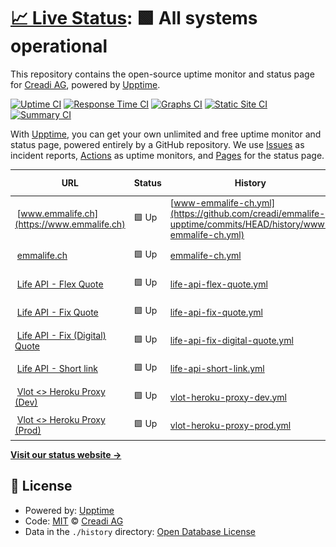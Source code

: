 # [📈 Live Status](https://creadi.github.io/emmalife-upptime): <!--live status--> **🟩 All systems operational**

This repository contains the open-source uptime monitor and status page for [Creadi AG](https://www.creadi.ch), powered by [Upptime](https://github.com/upptime/upptime).

[![Uptime CI](https://github.com/creadi/emmalife-upptime/workflows/Uptime%20CI/badge.svg)](https://github.com/upptime/upptime/actions?query=workflow%3A%22Uptime+CI%22)
[![Response Time CI](https://github.com/creadi/emmalife-upptime/workflows/Response%20Time%20CI/badge.svg)](https://github.com/upptime/upptime/actions?query=workflow%3A%22Response+Time+CI%22)
[![Graphs CI](https://github.com/creadi/emmalife-upptime/workflows/Graphs%20CI/badge.svg)](https://github.com/upptime/upptime/actions?query=workflow%3A%22Graphs+CI%22)
[![Static Site CI](https://github.com/creadi/emmalife-upptime/workflows/Static%20Site%20CI/badge.svg)](https://github.com/upptime/upptime/actions?query=workflow%3A%22Static+Site+CI%22)
[![Summary CI](https://github.com/creadi/emmalife-upptime/workflows/Summary%20CI/badge.svg)](https://github.com/upptime/upptime/actions?query=workflow%3A%22Summary+CI%22)

With [Upptime](https://upptime.js.org), you can get your own unlimited and free uptime monitor and status page, powered entirely by a GitHub repository. We use [Issues](https://github.com/creadi/emmalife-upptime/issues) as incident reports, [Actions](https://github.com/creadi/emmalife-upptime/actions) as uptime monitors, and [Pages](https://creadi.github.io/emmalife-upptime) for the status page.

<!--start: status pages-->
<!-- This summary is generated by Upptime (https://github.com/upptime/upptime) -->
<!-- Do not edit this manually, your changes will be overwritten -->
<!-- prettier-ignore -->
| URL | Status | History | Response Time | Uptime |
| --- | ------ | ------- | ------------- | ------ |
| <img alt="" src="https://www.emmalife.ch/favicon.ico" height="13"> [www.emmalife.ch](https://www.emmalife.ch) | 🟩 Up | [www-emmalife-ch.yml](https://github.com/creadi/emmalife-upptime/commits/HEAD/history/www-emmalife-ch.yml) | <details><summary><img alt="Response time graph" src="./graphs/www-emmalife-ch/response-time-week.png" height="20"> 463ms</summary><br><a href="https://creadi.github.io/emmalife-upptime/history/www-emmalife-ch"><img alt="Response time 324" src="https://img.shields.io/endpoint?url=https%3A%2F%2Fraw.githubusercontent.com%2Fcreadi%2Femmalife-upptime%2FHEAD%2Fapi%2Fwww-emmalife-ch%2Fresponse-time.json"></a><br><a href="https://creadi.github.io/emmalife-upptime/history/www-emmalife-ch"><img alt="24-hour response time 321" src="https://img.shields.io/endpoint?url=https%3A%2F%2Fraw.githubusercontent.com%2Fcreadi%2Femmalife-upptime%2FHEAD%2Fapi%2Fwww-emmalife-ch%2Fresponse-time-day.json"></a><br><a href="https://creadi.github.io/emmalife-upptime/history/www-emmalife-ch"><img alt="7-day response time 463" src="https://img.shields.io/endpoint?url=https%3A%2F%2Fraw.githubusercontent.com%2Fcreadi%2Femmalife-upptime%2FHEAD%2Fapi%2Fwww-emmalife-ch%2Fresponse-time-week.json"></a><br><a href="https://creadi.github.io/emmalife-upptime/history/www-emmalife-ch"><img alt="30-day response time 368" src="https://img.shields.io/endpoint?url=https%3A%2F%2Fraw.githubusercontent.com%2Fcreadi%2Femmalife-upptime%2FHEAD%2Fapi%2Fwww-emmalife-ch%2Fresponse-time-month.json"></a><br><a href="https://creadi.github.io/emmalife-upptime/history/www-emmalife-ch"><img alt="1-year response time 332" src="https://img.shields.io/endpoint?url=https%3A%2F%2Fraw.githubusercontent.com%2Fcreadi%2Femmalife-upptime%2FHEAD%2Fapi%2Fwww-emmalife-ch%2Fresponse-time-year.json"></a></details> | <details><summary><a href="https://creadi.github.io/emmalife-upptime/history/www-emmalife-ch">100.00%</a></summary><a href="https://creadi.github.io/emmalife-upptime/history/www-emmalife-ch"><img alt="All-time uptime 100.00%" src="https://img.shields.io/endpoint?url=https%3A%2F%2Fraw.githubusercontent.com%2Fcreadi%2Femmalife-upptime%2FHEAD%2Fapi%2Fwww-emmalife-ch%2Fuptime.json"></a><br><a href="https://creadi.github.io/emmalife-upptime/history/www-emmalife-ch"><img alt="24-hour uptime 100.00%" src="https://img.shields.io/endpoint?url=https%3A%2F%2Fraw.githubusercontent.com%2Fcreadi%2Femmalife-upptime%2FHEAD%2Fapi%2Fwww-emmalife-ch%2Fuptime-day.json"></a><br><a href="https://creadi.github.io/emmalife-upptime/history/www-emmalife-ch"><img alt="7-day uptime 100.00%" src="https://img.shields.io/endpoint?url=https%3A%2F%2Fraw.githubusercontent.com%2Fcreadi%2Femmalife-upptime%2FHEAD%2Fapi%2Fwww-emmalife-ch%2Fuptime-week.json"></a><br><a href="https://creadi.github.io/emmalife-upptime/history/www-emmalife-ch"><img alt="30-day uptime 100.00%" src="https://img.shields.io/endpoint?url=https%3A%2F%2Fraw.githubusercontent.com%2Fcreadi%2Femmalife-upptime%2FHEAD%2Fapi%2Fwww-emmalife-ch%2Fuptime-month.json"></a><br><a href="https://creadi.github.io/emmalife-upptime/history/www-emmalife-ch"><img alt="1-year uptime 100.00%" src="https://img.shields.io/endpoint?url=https%3A%2F%2Fraw.githubusercontent.com%2Fcreadi%2Femmalife-upptime%2FHEAD%2Fapi%2Fwww-emmalife-ch%2Fuptime-year.json"></a></details>
| <img alt="" src="https://www.emmalife.ch/favicon.ico" height="13"> [emmalife.ch](https://emmalife.ch) | 🟩 Up | [emmalife-ch.yml](https://github.com/creadi/emmalife-upptime/commits/HEAD/history/emmalife-ch.yml) | <details><summary><img alt="Response time graph" src="./graphs/emmalife-ch/response-time-week.png" height="20"> 479ms</summary><br><a href="https://creadi.github.io/emmalife-upptime/history/emmalife-ch"><img alt="Response time 299" src="https://img.shields.io/endpoint?url=https%3A%2F%2Fraw.githubusercontent.com%2Fcreadi%2Femmalife-upptime%2FHEAD%2Fapi%2Femmalife-ch%2Fresponse-time.json"></a><br><a href="https://creadi.github.io/emmalife-upptime/history/emmalife-ch"><img alt="24-hour response time 216" src="https://img.shields.io/endpoint?url=https%3A%2F%2Fraw.githubusercontent.com%2Fcreadi%2Femmalife-upptime%2FHEAD%2Fapi%2Femmalife-ch%2Fresponse-time-day.json"></a><br><a href="https://creadi.github.io/emmalife-upptime/history/emmalife-ch"><img alt="7-day response time 479" src="https://img.shields.io/endpoint?url=https%3A%2F%2Fraw.githubusercontent.com%2Fcreadi%2Femmalife-upptime%2FHEAD%2Fapi%2Femmalife-ch%2Fresponse-time-week.json"></a><br><a href="https://creadi.github.io/emmalife-upptime/history/emmalife-ch"><img alt="30-day response time 342" src="https://img.shields.io/endpoint?url=https%3A%2F%2Fraw.githubusercontent.com%2Fcreadi%2Femmalife-upptime%2FHEAD%2Fapi%2Femmalife-ch%2Fresponse-time-month.json"></a><br><a href="https://creadi.github.io/emmalife-upptime/history/emmalife-ch"><img alt="1-year response time 318" src="https://img.shields.io/endpoint?url=https%3A%2F%2Fraw.githubusercontent.com%2Fcreadi%2Femmalife-upptime%2FHEAD%2Fapi%2Femmalife-ch%2Fresponse-time-year.json"></a></details> | <details><summary><a href="https://creadi.github.io/emmalife-upptime/history/emmalife-ch">100.00%</a></summary><a href="https://creadi.github.io/emmalife-upptime/history/emmalife-ch"><img alt="All-time uptime 100.00%" src="https://img.shields.io/endpoint?url=https%3A%2F%2Fraw.githubusercontent.com%2Fcreadi%2Femmalife-upptime%2FHEAD%2Fapi%2Femmalife-ch%2Fuptime.json"></a><br><a href="https://creadi.github.io/emmalife-upptime/history/emmalife-ch"><img alt="24-hour uptime 100.00%" src="https://img.shields.io/endpoint?url=https%3A%2F%2Fraw.githubusercontent.com%2Fcreadi%2Femmalife-upptime%2FHEAD%2Fapi%2Femmalife-ch%2Fuptime-day.json"></a><br><a href="https://creadi.github.io/emmalife-upptime/history/emmalife-ch"><img alt="7-day uptime 100.00%" src="https://img.shields.io/endpoint?url=https%3A%2F%2Fraw.githubusercontent.com%2Fcreadi%2Femmalife-upptime%2FHEAD%2Fapi%2Femmalife-ch%2Fuptime-week.json"></a><br><a href="https://creadi.github.io/emmalife-upptime/history/emmalife-ch"><img alt="30-day uptime 100.00%" src="https://img.shields.io/endpoint?url=https%3A%2F%2Fraw.githubusercontent.com%2Fcreadi%2Femmalife-upptime%2FHEAD%2Fapi%2Femmalife-ch%2Fuptime-month.json"></a><br><a href="https://creadi.github.io/emmalife-upptime/history/emmalife-ch"><img alt="1-year uptime 100.00%" src="https://img.shields.io/endpoint?url=https%3A%2F%2Fraw.githubusercontent.com%2Fcreadi%2Femmalife-upptime%2FHEAD%2Fapi%2Femmalife-ch%2Fuptime-year.json"></a></details>
| <img alt="" src="https://www.emmalife.ch/favicon.ico" height="13"> [Life API - Flex Quote](https://dev.api.emmalife.ch/products/FxUf8OlzM/quotes) | 🟩 Up | [life-api-flex-quote.yml](https://github.com/creadi/emmalife-upptime/commits/HEAD/history/life-api-flex-quote.yml) | <details><summary><img alt="Response time graph" src="./graphs/life-api-flex-quote/response-time-week.png" height="20"> 559ms</summary><br><a href="https://creadi.github.io/emmalife-upptime/history/life-api-flex-quote"><img alt="Response time 536" src="https://img.shields.io/endpoint?url=https%3A%2F%2Fraw.githubusercontent.com%2Fcreadi%2Femmalife-upptime%2FHEAD%2Fapi%2Flife-api-flex-quote%2Fresponse-time.json"></a><br><a href="https://creadi.github.io/emmalife-upptime/history/life-api-flex-quote"><img alt="24-hour response time 380" src="https://img.shields.io/endpoint?url=https%3A%2F%2Fraw.githubusercontent.com%2Fcreadi%2Femmalife-upptime%2FHEAD%2Fapi%2Flife-api-flex-quote%2Fresponse-time-day.json"></a><br><a href="https://creadi.github.io/emmalife-upptime/history/life-api-flex-quote"><img alt="7-day response time 559" src="https://img.shields.io/endpoint?url=https%3A%2F%2Fraw.githubusercontent.com%2Fcreadi%2Femmalife-upptime%2FHEAD%2Fapi%2Flife-api-flex-quote%2Fresponse-time-week.json"></a><br><a href="https://creadi.github.io/emmalife-upptime/history/life-api-flex-quote"><img alt="30-day response time 540" src="https://img.shields.io/endpoint?url=https%3A%2F%2Fraw.githubusercontent.com%2Fcreadi%2Femmalife-upptime%2FHEAD%2Fapi%2Flife-api-flex-quote%2Fresponse-time-month.json"></a><br><a href="https://creadi.github.io/emmalife-upptime/history/life-api-flex-quote"><img alt="1-year response time 536" src="https://img.shields.io/endpoint?url=https%3A%2F%2Fraw.githubusercontent.com%2Fcreadi%2Femmalife-upptime%2FHEAD%2Fapi%2Flife-api-flex-quote%2Fresponse-time-year.json"></a></details> | <details><summary><a href="https://creadi.github.io/emmalife-upptime/history/life-api-flex-quote">100.00%</a></summary><a href="https://creadi.github.io/emmalife-upptime/history/life-api-flex-quote"><img alt="All-time uptime 100.00%" src="https://img.shields.io/endpoint?url=https%3A%2F%2Fraw.githubusercontent.com%2Fcreadi%2Femmalife-upptime%2FHEAD%2Fapi%2Flife-api-flex-quote%2Fuptime.json"></a><br><a href="https://creadi.github.io/emmalife-upptime/history/life-api-flex-quote"><img alt="24-hour uptime 100.00%" src="https://img.shields.io/endpoint?url=https%3A%2F%2Fraw.githubusercontent.com%2Fcreadi%2Femmalife-upptime%2FHEAD%2Fapi%2Flife-api-flex-quote%2Fuptime-day.json"></a><br><a href="https://creadi.github.io/emmalife-upptime/history/life-api-flex-quote"><img alt="7-day uptime 100.00%" src="https://img.shields.io/endpoint?url=https%3A%2F%2Fraw.githubusercontent.com%2Fcreadi%2Femmalife-upptime%2FHEAD%2Fapi%2Flife-api-flex-quote%2Fuptime-week.json"></a><br><a href="https://creadi.github.io/emmalife-upptime/history/life-api-flex-quote"><img alt="30-day uptime 100.00%" src="https://img.shields.io/endpoint?url=https%3A%2F%2Fraw.githubusercontent.com%2Fcreadi%2Femmalife-upptime%2FHEAD%2Fapi%2Flife-api-flex-quote%2Fuptime-month.json"></a><br><a href="https://creadi.github.io/emmalife-upptime/history/life-api-flex-quote"><img alt="1-year uptime 100.00%" src="https://img.shields.io/endpoint?url=https%3A%2F%2Fraw.githubusercontent.com%2Fcreadi%2Femmalife-upptime%2FHEAD%2Fapi%2Flife-api-flex-quote%2Fuptime-year.json"></a></details>
| <img alt="" src="https://www.emmalife.ch/favicon.ico" height="13"> [Life API - Fix Quote](https://dev.api.emmalife.ch/products/FxUf8OlzM/quotes) | 🟩 Up | [life-api-fix-quote.yml](https://github.com/creadi/emmalife-upptime/commits/HEAD/history/life-api-fix-quote.yml) | <details><summary><img alt="Response time graph" src="./graphs/life-api-fix-quote/response-time-week.png" height="20"> 117ms</summary><br><a href="https://creadi.github.io/emmalife-upptime/history/life-api-fix-quote"><img alt="Response time 126" src="https://img.shields.io/endpoint?url=https%3A%2F%2Fraw.githubusercontent.com%2Fcreadi%2Femmalife-upptime%2FHEAD%2Fapi%2Flife-api-fix-quote%2Fresponse-time.json"></a><br><a href="https://creadi.github.io/emmalife-upptime/history/life-api-fix-quote"><img alt="24-hour response time 92" src="https://img.shields.io/endpoint?url=https%3A%2F%2Fraw.githubusercontent.com%2Fcreadi%2Femmalife-upptime%2FHEAD%2Fapi%2Flife-api-fix-quote%2Fresponse-time-day.json"></a><br><a href="https://creadi.github.io/emmalife-upptime/history/life-api-fix-quote"><img alt="7-day response time 117" src="https://img.shields.io/endpoint?url=https%3A%2F%2Fraw.githubusercontent.com%2Fcreadi%2Femmalife-upptime%2FHEAD%2Fapi%2Flife-api-fix-quote%2Fresponse-time-week.json"></a><br><a href="https://creadi.github.io/emmalife-upptime/history/life-api-fix-quote"><img alt="30-day response time 120" src="https://img.shields.io/endpoint?url=https%3A%2F%2Fraw.githubusercontent.com%2Fcreadi%2Femmalife-upptime%2FHEAD%2Fapi%2Flife-api-fix-quote%2Fresponse-time-month.json"></a><br><a href="https://creadi.github.io/emmalife-upptime/history/life-api-fix-quote"><img alt="1-year response time 126" src="https://img.shields.io/endpoint?url=https%3A%2F%2Fraw.githubusercontent.com%2Fcreadi%2Femmalife-upptime%2FHEAD%2Fapi%2Flife-api-fix-quote%2Fresponse-time-year.json"></a></details> | <details><summary><a href="https://creadi.github.io/emmalife-upptime/history/life-api-fix-quote">100.00%</a></summary><a href="https://creadi.github.io/emmalife-upptime/history/life-api-fix-quote"><img alt="All-time uptime 100.00%" src="https://img.shields.io/endpoint?url=https%3A%2F%2Fraw.githubusercontent.com%2Fcreadi%2Femmalife-upptime%2FHEAD%2Fapi%2Flife-api-fix-quote%2Fuptime.json"></a><br><a href="https://creadi.github.io/emmalife-upptime/history/life-api-fix-quote"><img alt="24-hour uptime 100.00%" src="https://img.shields.io/endpoint?url=https%3A%2F%2Fraw.githubusercontent.com%2Fcreadi%2Femmalife-upptime%2FHEAD%2Fapi%2Flife-api-fix-quote%2Fuptime-day.json"></a><br><a href="https://creadi.github.io/emmalife-upptime/history/life-api-fix-quote"><img alt="7-day uptime 100.00%" src="https://img.shields.io/endpoint?url=https%3A%2F%2Fraw.githubusercontent.com%2Fcreadi%2Femmalife-upptime%2FHEAD%2Fapi%2Flife-api-fix-quote%2Fuptime-week.json"></a><br><a href="https://creadi.github.io/emmalife-upptime/history/life-api-fix-quote"><img alt="30-day uptime 100.00%" src="https://img.shields.io/endpoint?url=https%3A%2F%2Fraw.githubusercontent.com%2Fcreadi%2Femmalife-upptime%2FHEAD%2Fapi%2Flife-api-fix-quote%2Fuptime-month.json"></a><br><a href="https://creadi.github.io/emmalife-upptime/history/life-api-fix-quote"><img alt="1-year uptime 100.00%" src="https://img.shields.io/endpoint?url=https%3A%2F%2Fraw.githubusercontent.com%2Fcreadi%2Femmalife-upptime%2FHEAD%2Fapi%2Flife-api-fix-quote%2Fuptime-year.json"></a></details>
| <img alt="" src="https://www.emmalife.ch/favicon.ico" height="13"> [Life API - Fix (Digital) Quote](https://dev.api.emmalife.ch/products/NYrnfYEvk/quotes) | 🟩 Up | [life-api-fix-digital-quote.yml](https://github.com/creadi/emmalife-upptime/commits/HEAD/history/life-api-fix-digital-quote.yml) | <details><summary><img alt="Response time graph" src="./graphs/life-api-fix-digital-quote/response-time-week.png" height="20"> 427ms</summary><br><a href="https://creadi.github.io/emmalife-upptime/history/life-api-fix-digital-quote"><img alt="Response time 426" src="https://img.shields.io/endpoint?url=https%3A%2F%2Fraw.githubusercontent.com%2Fcreadi%2Femmalife-upptime%2FHEAD%2Fapi%2Flife-api-fix-digital-quote%2Fresponse-time.json"></a><br><a href="https://creadi.github.io/emmalife-upptime/history/life-api-fix-digital-quote"><img alt="24-hour response time 565" src="https://img.shields.io/endpoint?url=https%3A%2F%2Fraw.githubusercontent.com%2Fcreadi%2Femmalife-upptime%2FHEAD%2Fapi%2Flife-api-fix-digital-quote%2Fresponse-time-day.json"></a><br><a href="https://creadi.github.io/emmalife-upptime/history/life-api-fix-digital-quote"><img alt="7-day response time 427" src="https://img.shields.io/endpoint?url=https%3A%2F%2Fraw.githubusercontent.com%2Fcreadi%2Femmalife-upptime%2FHEAD%2Fapi%2Flife-api-fix-digital-quote%2Fresponse-time-week.json"></a><br><a href="https://creadi.github.io/emmalife-upptime/history/life-api-fix-digital-quote"><img alt="30-day response time 413" src="https://img.shields.io/endpoint?url=https%3A%2F%2Fraw.githubusercontent.com%2Fcreadi%2Femmalife-upptime%2FHEAD%2Fapi%2Flife-api-fix-digital-quote%2Fresponse-time-month.json"></a><br><a href="https://creadi.github.io/emmalife-upptime/history/life-api-fix-digital-quote"><img alt="1-year response time 426" src="https://img.shields.io/endpoint?url=https%3A%2F%2Fraw.githubusercontent.com%2Fcreadi%2Femmalife-upptime%2FHEAD%2Fapi%2Flife-api-fix-digital-quote%2Fresponse-time-year.json"></a></details> | <details><summary><a href="https://creadi.github.io/emmalife-upptime/history/life-api-fix-digital-quote">100.00%</a></summary><a href="https://creadi.github.io/emmalife-upptime/history/life-api-fix-digital-quote"><img alt="All-time uptime 100.00%" src="https://img.shields.io/endpoint?url=https%3A%2F%2Fraw.githubusercontent.com%2Fcreadi%2Femmalife-upptime%2FHEAD%2Fapi%2Flife-api-fix-digital-quote%2Fuptime.json"></a><br><a href="https://creadi.github.io/emmalife-upptime/history/life-api-fix-digital-quote"><img alt="24-hour uptime 100.00%" src="https://img.shields.io/endpoint?url=https%3A%2F%2Fraw.githubusercontent.com%2Fcreadi%2Femmalife-upptime%2FHEAD%2Fapi%2Flife-api-fix-digital-quote%2Fuptime-day.json"></a><br><a href="https://creadi.github.io/emmalife-upptime/history/life-api-fix-digital-quote"><img alt="7-day uptime 100.00%" src="https://img.shields.io/endpoint?url=https%3A%2F%2Fraw.githubusercontent.com%2Fcreadi%2Femmalife-upptime%2FHEAD%2Fapi%2Flife-api-fix-digital-quote%2Fuptime-week.json"></a><br><a href="https://creadi.github.io/emmalife-upptime/history/life-api-fix-digital-quote"><img alt="30-day uptime 100.00%" src="https://img.shields.io/endpoint?url=https%3A%2F%2Fraw.githubusercontent.com%2Fcreadi%2Femmalife-upptime%2FHEAD%2Fapi%2Flife-api-fix-digital-quote%2Fuptime-month.json"></a><br><a href="https://creadi.github.io/emmalife-upptime/history/life-api-fix-digital-quote"><img alt="1-year uptime 100.00%" src="https://img.shields.io/endpoint?url=https%3A%2F%2Fraw.githubusercontent.com%2Fcreadi%2Femmalife-upptime%2FHEAD%2Fapi%2Flife-api-fix-digital-quote%2Fuptime-year.json"></a></details>
| <img alt="" src="https://www.emmalife.ch/favicon.ico" height="13"> [Life API - Short link](https://api.life.creadi.ch/sl) | 🟩 Up | [life-api-short-link.yml](https://github.com/creadi/emmalife-upptime/commits/HEAD/history/life-api-short-link.yml) | <details><summary><img alt="Response time graph" src="./graphs/life-api-short-link/response-time-week.png" height="20"> 1091ms</summary><br><a href="https://creadi.github.io/emmalife-upptime/history/life-api-short-link"><img alt="Response time 199" src="https://img.shields.io/endpoint?url=https%3A%2F%2Fraw.githubusercontent.com%2Fcreadi%2Femmalife-upptime%2FHEAD%2Fapi%2Flife-api-short-link%2Fresponse-time.json"></a><br><a href="https://creadi.github.io/emmalife-upptime/history/life-api-short-link"><img alt="24-hour response time 447" src="https://img.shields.io/endpoint?url=https%3A%2F%2Fraw.githubusercontent.com%2Fcreadi%2Femmalife-upptime%2FHEAD%2Fapi%2Flife-api-short-link%2Fresponse-time-day.json"></a><br><a href="https://creadi.github.io/emmalife-upptime/history/life-api-short-link"><img alt="7-day response time 1091" src="https://img.shields.io/endpoint?url=https%3A%2F%2Fraw.githubusercontent.com%2Fcreadi%2Femmalife-upptime%2FHEAD%2Fapi%2Flife-api-short-link%2Fresponse-time-week.json"></a><br><a href="https://creadi.github.io/emmalife-upptime/history/life-api-short-link"><img alt="30-day response time 680" src="https://img.shields.io/endpoint?url=https%3A%2F%2Fraw.githubusercontent.com%2Fcreadi%2Femmalife-upptime%2FHEAD%2Fapi%2Flife-api-short-link%2Fresponse-time-month.json"></a><br><a href="https://creadi.github.io/emmalife-upptime/history/life-api-short-link"><img alt="1-year response time 234" src="https://img.shields.io/endpoint?url=https%3A%2F%2Fraw.githubusercontent.com%2Fcreadi%2Femmalife-upptime%2FHEAD%2Fapi%2Flife-api-short-link%2Fresponse-time-year.json"></a></details> | <details><summary><a href="https://creadi.github.io/emmalife-upptime/history/life-api-short-link">100.00%</a></summary><a href="https://creadi.github.io/emmalife-upptime/history/life-api-short-link"><img alt="All-time uptime 100.00%" src="https://img.shields.io/endpoint?url=https%3A%2F%2Fraw.githubusercontent.com%2Fcreadi%2Femmalife-upptime%2FHEAD%2Fapi%2Flife-api-short-link%2Fuptime.json"></a><br><a href="https://creadi.github.io/emmalife-upptime/history/life-api-short-link"><img alt="24-hour uptime 100.00%" src="https://img.shields.io/endpoint?url=https%3A%2F%2Fraw.githubusercontent.com%2Fcreadi%2Femmalife-upptime%2FHEAD%2Fapi%2Flife-api-short-link%2Fuptime-day.json"></a><br><a href="https://creadi.github.io/emmalife-upptime/history/life-api-short-link"><img alt="7-day uptime 100.00%" src="https://img.shields.io/endpoint?url=https%3A%2F%2Fraw.githubusercontent.com%2Fcreadi%2Femmalife-upptime%2FHEAD%2Fapi%2Flife-api-short-link%2Fuptime-week.json"></a><br><a href="https://creadi.github.io/emmalife-upptime/history/life-api-short-link"><img alt="30-day uptime 100.00%" src="https://img.shields.io/endpoint?url=https%3A%2F%2Fraw.githubusercontent.com%2Fcreadi%2Femmalife-upptime%2FHEAD%2Fapi%2Flife-api-short-link%2Fuptime-month.json"></a><br><a href="https://creadi.github.io/emmalife-upptime/history/life-api-short-link"><img alt="1-year uptime 100.00%" src="https://img.shields.io/endpoint?url=https%3A%2F%2Fraw.githubusercontent.com%2Fcreadi%2Femmalife-upptime%2FHEAD%2Fapi%2Flife-api-short-link%2Fuptime-year.json"></a></details>
| <img alt="" src="https://flow.swiss/favicon.ico" height="13"> [Vlot <> Heroku Proxy (Dev)](https://dev.vlot.api.emmalife.ch) | 🟩 Up | [vlot-heroku-proxy-dev.yml](https://github.com/creadi/emmalife-upptime/commits/HEAD/history/vlot-heroku-proxy-dev.yml) | <details><summary><img alt="Response time graph" src="./graphs/vlot-heroku-proxy-dev/response-time-week.png" height="20"> 957ms</summary><br><a href="https://creadi.github.io/emmalife-upptime/history/vlot-heroku-proxy-dev"><img alt="Response time 678" src="https://img.shields.io/endpoint?url=https%3A%2F%2Fraw.githubusercontent.com%2Fcreadi%2Femmalife-upptime%2FHEAD%2Fapi%2Fvlot-heroku-proxy-dev%2Fresponse-time.json"></a><br><a href="https://creadi.github.io/emmalife-upptime/history/vlot-heroku-proxy-dev"><img alt="24-hour response time 601" src="https://img.shields.io/endpoint?url=https%3A%2F%2Fraw.githubusercontent.com%2Fcreadi%2Femmalife-upptime%2FHEAD%2Fapi%2Fvlot-heroku-proxy-dev%2Fresponse-time-day.json"></a><br><a href="https://creadi.github.io/emmalife-upptime/history/vlot-heroku-proxy-dev"><img alt="7-day response time 957" src="https://img.shields.io/endpoint?url=https%3A%2F%2Fraw.githubusercontent.com%2Fcreadi%2Femmalife-upptime%2FHEAD%2Fapi%2Fvlot-heroku-proxy-dev%2Fresponse-time-week.json"></a><br><a href="https://creadi.github.io/emmalife-upptime/history/vlot-heroku-proxy-dev"><img alt="30-day response time 715" src="https://img.shields.io/endpoint?url=https%3A%2F%2Fraw.githubusercontent.com%2Fcreadi%2Femmalife-upptime%2FHEAD%2Fapi%2Fvlot-heroku-proxy-dev%2Fresponse-time-month.json"></a><br><a href="https://creadi.github.io/emmalife-upptime/history/vlot-heroku-proxy-dev"><img alt="1-year response time 678" src="https://img.shields.io/endpoint?url=https%3A%2F%2Fraw.githubusercontent.com%2Fcreadi%2Femmalife-upptime%2FHEAD%2Fapi%2Fvlot-heroku-proxy-dev%2Fresponse-time-year.json"></a></details> | <details><summary><a href="https://creadi.github.io/emmalife-upptime/history/vlot-heroku-proxy-dev">100.00%</a></summary><a href="https://creadi.github.io/emmalife-upptime/history/vlot-heroku-proxy-dev"><img alt="All-time uptime 100.00%" src="https://img.shields.io/endpoint?url=https%3A%2F%2Fraw.githubusercontent.com%2Fcreadi%2Femmalife-upptime%2FHEAD%2Fapi%2Fvlot-heroku-proxy-dev%2Fuptime.json"></a><br><a href="https://creadi.github.io/emmalife-upptime/history/vlot-heroku-proxy-dev"><img alt="24-hour uptime 100.00%" src="https://img.shields.io/endpoint?url=https%3A%2F%2Fraw.githubusercontent.com%2Fcreadi%2Femmalife-upptime%2FHEAD%2Fapi%2Fvlot-heroku-proxy-dev%2Fuptime-day.json"></a><br><a href="https://creadi.github.io/emmalife-upptime/history/vlot-heroku-proxy-dev"><img alt="7-day uptime 100.00%" src="https://img.shields.io/endpoint?url=https%3A%2F%2Fraw.githubusercontent.com%2Fcreadi%2Femmalife-upptime%2FHEAD%2Fapi%2Fvlot-heroku-proxy-dev%2Fuptime-week.json"></a><br><a href="https://creadi.github.io/emmalife-upptime/history/vlot-heroku-proxy-dev"><img alt="30-day uptime 100.00%" src="https://img.shields.io/endpoint?url=https%3A%2F%2Fraw.githubusercontent.com%2Fcreadi%2Femmalife-upptime%2FHEAD%2Fapi%2Fvlot-heroku-proxy-dev%2Fuptime-month.json"></a><br><a href="https://creadi.github.io/emmalife-upptime/history/vlot-heroku-proxy-dev"><img alt="1-year uptime 100.00%" src="https://img.shields.io/endpoint?url=https%3A%2F%2Fraw.githubusercontent.com%2Fcreadi%2Femmalife-upptime%2FHEAD%2Fapi%2Fvlot-heroku-proxy-dev%2Fuptime-year.json"></a></details>
| <img alt="" src="https://flow.swiss/favicon.ico" height="13"> [Vlot <> Heroku Proxy (Prod)](https://vlot.api.emmalife.ch) | 🟩 Up | [vlot-heroku-proxy-prod.yml](https://github.com/creadi/emmalife-upptime/commits/HEAD/history/vlot-heroku-proxy-prod.yml) | <details><summary><img alt="Response time graph" src="./graphs/vlot-heroku-proxy-prod/response-time-week.png" height="20"> 837ms</summary><br><a href="https://creadi.github.io/emmalife-upptime/history/vlot-heroku-proxy-prod"><img alt="Response time 674" src="https://img.shields.io/endpoint?url=https%3A%2F%2Fraw.githubusercontent.com%2Fcreadi%2Femmalife-upptime%2FHEAD%2Fapi%2Fvlot-heroku-proxy-prod%2Fresponse-time.json"></a><br><a href="https://creadi.github.io/emmalife-upptime/history/vlot-heroku-proxy-prod"><img alt="24-hour response time 516" src="https://img.shields.io/endpoint?url=https%3A%2F%2Fraw.githubusercontent.com%2Fcreadi%2Femmalife-upptime%2FHEAD%2Fapi%2Fvlot-heroku-proxy-prod%2Fresponse-time-day.json"></a><br><a href="https://creadi.github.io/emmalife-upptime/history/vlot-heroku-proxy-prod"><img alt="7-day response time 837" src="https://img.shields.io/endpoint?url=https%3A%2F%2Fraw.githubusercontent.com%2Fcreadi%2Femmalife-upptime%2FHEAD%2Fapi%2Fvlot-heroku-proxy-prod%2Fresponse-time-week.json"></a><br><a href="https://creadi.github.io/emmalife-upptime/history/vlot-heroku-proxy-prod"><img alt="30-day response time 683" src="https://img.shields.io/endpoint?url=https%3A%2F%2Fraw.githubusercontent.com%2Fcreadi%2Femmalife-upptime%2FHEAD%2Fapi%2Fvlot-heroku-proxy-prod%2Fresponse-time-month.json"></a><br><a href="https://creadi.github.io/emmalife-upptime/history/vlot-heroku-proxy-prod"><img alt="1-year response time 674" src="https://img.shields.io/endpoint?url=https%3A%2F%2Fraw.githubusercontent.com%2Fcreadi%2Femmalife-upptime%2FHEAD%2Fapi%2Fvlot-heroku-proxy-prod%2Fresponse-time-year.json"></a></details> | <details><summary><a href="https://creadi.github.io/emmalife-upptime/history/vlot-heroku-proxy-prod">100.00%</a></summary><a href="https://creadi.github.io/emmalife-upptime/history/vlot-heroku-proxy-prod"><img alt="All-time uptime 100.00%" src="https://img.shields.io/endpoint?url=https%3A%2F%2Fraw.githubusercontent.com%2Fcreadi%2Femmalife-upptime%2FHEAD%2Fapi%2Fvlot-heroku-proxy-prod%2Fuptime.json"></a><br><a href="https://creadi.github.io/emmalife-upptime/history/vlot-heroku-proxy-prod"><img alt="24-hour uptime 100.00%" src="https://img.shields.io/endpoint?url=https%3A%2F%2Fraw.githubusercontent.com%2Fcreadi%2Femmalife-upptime%2FHEAD%2Fapi%2Fvlot-heroku-proxy-prod%2Fuptime-day.json"></a><br><a href="https://creadi.github.io/emmalife-upptime/history/vlot-heroku-proxy-prod"><img alt="7-day uptime 100.00%" src="https://img.shields.io/endpoint?url=https%3A%2F%2Fraw.githubusercontent.com%2Fcreadi%2Femmalife-upptime%2FHEAD%2Fapi%2Fvlot-heroku-proxy-prod%2Fuptime-week.json"></a><br><a href="https://creadi.github.io/emmalife-upptime/history/vlot-heroku-proxy-prod"><img alt="30-day uptime 100.00%" src="https://img.shields.io/endpoint?url=https%3A%2F%2Fraw.githubusercontent.com%2Fcreadi%2Femmalife-upptime%2FHEAD%2Fapi%2Fvlot-heroku-proxy-prod%2Fuptime-month.json"></a><br><a href="https://creadi.github.io/emmalife-upptime/history/vlot-heroku-proxy-prod"><img alt="1-year uptime 100.00%" src="https://img.shields.io/endpoint?url=https%3A%2F%2Fraw.githubusercontent.com%2Fcreadi%2Femmalife-upptime%2FHEAD%2Fapi%2Fvlot-heroku-proxy-prod%2Fuptime-year.json"></a></details>

<!--end: status pages-->

[**Visit our status website →**](https://creadi.github.io/emmalife-upptime)

## 📄 License

- Powered by: [Upptime](https://github.com/upptime/upptime)
- Code: [MIT](./LICENSE) © [Creadi AG](https://www.creadi.ch)
- Data in the `./history` directory: [Open Database License](https://opendatacommons.org/licenses/odbl/1-0/)
